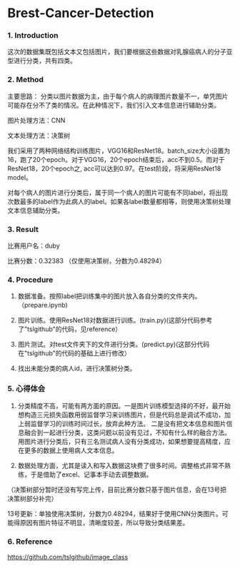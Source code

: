 # Brest-Cancer-Detection
### 1. Introduction
这次的数据集既包括文本又包括图片，我们要根据这些数据对乳腺癌病人的分子亚型进行分类，共有四类。

### 2. Method
主要思路： 分类以图片数据为主，由于每个病人的病理图片数量不一，单凭图片可能存在分不了类的情况。在此种情况下，我们引入文本信息进行辅助分类。

图片处理方法：CNN

文本处理方法：决策树

我们采用了两种网络结构训练图片，VGG16和ResNet18。batch_size大小设置为16，跑了20个epoch。对于VGG16，20个epoch结束后，acc不到0.5。而对于ResNet18，20个epoch之, acc可以达到0.97。在test阶段，将采用ResNet18 model。

对每个病人的图片进行分类后，属于同一个病人的图片可能有不同label，将出现次数最多的label作为此病人的label。如果各label数量都相等，则使用决策树处理文本信息辅助分类。

### 3. Result
比赛用户名：duby

比赛分数：0.32383 （仅使用决策树，分数为0.48294）

### 4. Procedure
1. 数据准备。按照label把训练集中的图片放入各自分类的文件夹内。（prepare.ipynb)

2. 图片训练。使用ResNet18对数据进行训练。(train.py)(这部分代码参考了"tslgithub"的代码，见reference）

3. 图片测试。对test文件夹下的文件进行分类。(predict.py)(这部分代码在"tslgithub"的代码的基础上进行修改）

4. 找出未能分类的病人id，进行决策树分类。

### 5. 心得体会

1. 分类精度不高，可能有两方面的原因。一是图片训练模型选择的不好，最开始想构造三元损失函数用弱监督学习来训练图片，但是代码总是调试不成功，加上弱监督学习的训练时间过长，放弃此种方法。 二是没有把文本信息和图片信息融合到一起进行分类，这类问题以前没有见过，不知有什么样的融合方法。用图片进行分类后，只有三名测试病人没有分类成功，如果想要提高精度，应在更多的数据上使用病人文本信息。

2. 数据处理方面，尤其是读入和写入数据这块费了很多时间。调整格式非常不熟练，于是借助了excel、记事本手动去调整数据。

（决策树部分暂时还没有写完上传，目前比赛分数只基于图片信息，会在13号把决策树部分补完）

13号更新：单独使用决策树，分数为0.48294，结果好于使用CNN分类图片。可能得原因有图片特征不明显，清晰度较差，所以导致分类结果差。

### 6. Reference

https://github.com/tslgithub/image_class



